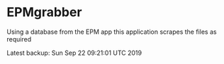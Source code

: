 # EPMgrabber
Using a database from the EPM app this application scrapes the files as required


Latest backup: Sun Sep 22 09:21:01 UTC 2019
